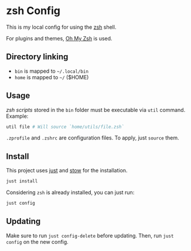 # zsh Config

This is my local config for using the [zsh](https://www.zsh.org/) shell.

For plugins and themes, [Oh My Zsh](https://ohmyz.sh/) is used.

## Directory linking

- `bin` is mapped to `~/.local/bin`
- `home` is mapped to `~/` ($HOME)

## Usage

_zsh scripts_ stored in the `bin` folder must be executable via `util` command. Example:

```bash
util file # Will source `home/utils/file.zsh`
```

`.zprofile` and `.zshrc` are configuration files. To apply, just `source` them.

## Install

This project uses [just](https://github.com/casey/just) and [stow](https://www.gnu.org/software/stow/) for the installation.

```bash
just install
```

Considering `zsh` is already installed, you can just run:

```bash
just config
```

## Updating

Make sure to run `just config-delete` before updating. Then, run `just config` on the new config.

